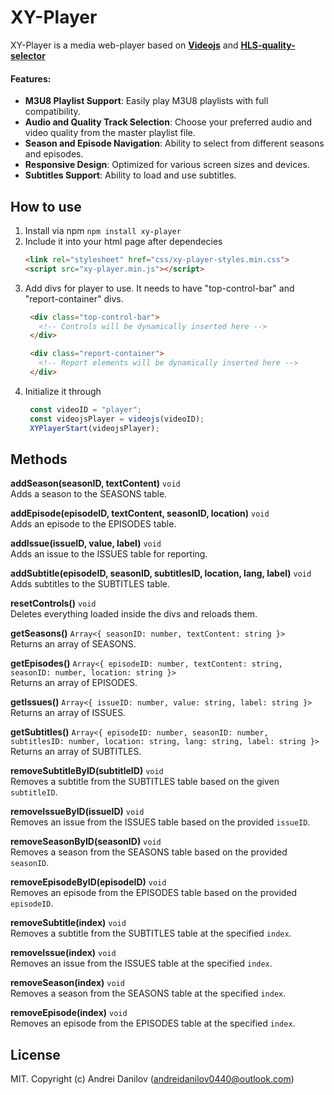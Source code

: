 # XY-Player

XY-Player is a media web-player based on [**Videojs**](https://github.com/videojs/video.js) and [**HLS-quality-selector**](https://github.com/chrisboustead/videojs-hls-quality-selector)

#### Features:
- **M3U8 Playlist Support**: Easily play M3U8 playlists with full compatibility.
- **Audio and Quality Track Selection**: Choose your preferred audio and video quality from the master playlist file.
- **Season and Episode Navigation**: Ability to select from different seasons and episodes.
- **Responsive Design**: Optimized for various screen sizes and devices.
- **Subtitles Support**: Ability to load and use subtitles.



## How to use
1. Install via npm `npm install xy-player`
2. Include it into your html page after dependecies
   ```html
   <link rel="stylesheet" href="css/xy-player-styles.min.css">
   <script src="xy-player.min.js"></script>
   ```
3. Add divs for player to use. It needs to have "top-control-bar" and "report-container" divs.
   ```html
    <div class="top-control-bar">
      <!-- Controls will be dynamically inserted here -->
    </div>

    <div class="report-container">
      <!-- Report elements will be dynamically inserted here -->
    </div>
   ```
4. Initialize it through
   ```javascript
    const videoID = "player";
    const videojsPlayer = videojs(videoID);
    XYPlayerStart(videojsPlayer);
   ```
## Methods

**addSeason(seasonID, textContent)** `void`  
Adds a season to the SEASONS table.

**addEpisode(episodeID, textContent, seasonID, location)** `void`  
Adds an episode to the EPISODES table.

**addIssue(issueID, value, label)** `void`  
Adds an issue to the ISSUES table for reporting.

**addSubtitle(episodeID, seasonID, subtitlesID, location, lang, label)** `void`  
Adds subtitles to the SUBTITLES table.

**resetControls()** `void`  
Deletes everything loaded inside the divs and reloads them.

**getSeasons()** `Array<{ seasonID: number, textContent: string }>`  
Returns an array of SEASONS.

**getEpisodes()** `Array<{ episodeID: number, textContent: string, seasonID: number, location: string }>`  
Returns an array of EPISODES.

**getIssues()** `Array<{ issueID: number, value: string, label: string }>`  
Returns an array of ISSUES.

**getSubtitles()** `Array<{ episodeID: number, seasonID: number, subtitlesID: number, location: string, lang: string, label: string }>`  
Returns an array of SUBTITLES.

**removeSubtitleByID(subtitleID)** `void`  
Removes a subtitle from the SUBTITLES table based on the given `subtitleID`.

**removeIssueByID(issueID)** `void`  
Removes an issue from the ISSUES table based on the provided `issueID`.

**removeSeasonByID(seasonID)** `void`  
Removes a season from the SEASONS table based on the provided `seasonID`.

**removeEpisodeByID(episodeID)** `void`  
Removes an episode from the EPISODES table based on the provided `episodeID`.

**removeSubtitle(index)** `void`  
Removes a subtitle from the SUBTITLES table at the specified `index`.

**removeIssue(index)** `void`  
Removes an issue from the ISSUES table at the specified `index`.

**removeSeason(index)** `void`  
Removes a season from the SEASONS table at the specified `index`.

**removeEpisode(index)** `void`  
Removes an episode from the EPISODES table at the specified `index`.

## License
MIT. Copyright (c) Andrei Danilov (andreidanilov0440@outlook.com)
